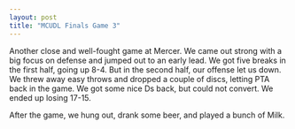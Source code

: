 ```yaml
---
layout: post
title: "MCUDL Finals Game 3"
---
```


Another close and well-fought game at Mercer. We came out strong with a big focus on defense and jumped out to an early lead. We got five breaks in the first half, going up 8-4. But in the second half, our offense let us down. We threw away easy throws and dropped a couple of discs, letting PTA back in the game. We got some nice Ds back, but could not convert. We ended up losing 17-15.

After the game, we hung out, drank some beer, and played a bunch of Milk.
